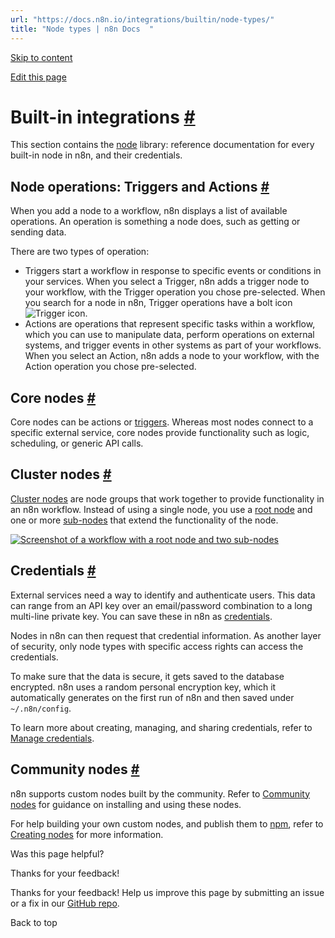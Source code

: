```yaml
---
url: "https://docs.n8n.io/integrations/builtin/node-types/"
title: "Node types | n8n Docs  "
---
```


[Skip to content](https://docs.n8n.io/integrations/builtin/node-types/#built-in-integrations)

[Edit this page](https://github.com/n8n-io/n8n-docs/edit/main/docs/integrations/builtin/node-types.md "Edit this page")

# Built-in integrations [\#](https://docs.n8n.io/integrations/builtin/node-types/\#built-in-integrations "Permanent link")

This section contains the [node](https://docs.n8n.io/glossary/#node-n8n) library: reference documentation for every built-in node in n8n, and their credentials.

## Node operations: Triggers and Actions [\#](https://docs.n8n.io/integrations/builtin/node-types/\#node-operations-triggers-and-actions "Permanent link")

When you add a node to a workflow, n8n displays a list of available operations. An operation is something a node does, such as getting or sending data.

There are two types of operation:

- Triggers start a workflow in response to specific events or conditions in your services. When you select a Trigger, n8n adds a trigger node to your workflow, with the Trigger operation you chose pre-selected. When you search for a node in n8n, Trigger operations have a bolt icon ![Trigger icon](https://docs.n8n.io/_images/common-icons/trigger.png).
- Actions are operations that represent specific tasks within a workflow, which you can use to manipulate data, perform operations on external systems, and trigger events in other systems as part of your workflows. When you select an Action, n8n adds a node to your workflow, with the Action operation you chose pre-selected.

## Core nodes [\#](https://docs.n8n.io/integrations/builtin/node-types/\#core-nodes "Permanent link")

Core nodes can be actions or [triggers](https://docs.n8n.io/glossary/#trigger-node-n8n). Whereas most nodes connect to a specific external service, core nodes provide functionality such as logic, scheduling, or generic API calls.

## Cluster nodes [\#](https://docs.n8n.io/integrations/builtin/node-types/\#cluster-nodes "Permanent link")

[Cluster nodes](https://docs.n8n.io/glossary/#cluster-node-n8n) are node groups that work together to provide functionality in an n8n workflow. Instead of using a single node, you use a [root node](https://docs.n8n.io/glossary/#root-node-n8n) and one or more [sub-nodes](https://docs.n8n.io/glossary/#sub-node-n8n) that extend the functionality of the node.

[![Screenshot of a workflow with a root node and two sub-nodes](https://docs.n8n.io/_images/integrations/builtin/cluster-nodes/root-sub-nodes.png)](https://docs.n8n.io/_images/integrations/builtin/cluster-nodes/root-sub-nodes.png)

## Credentials [\#](https://docs.n8n.io/integrations/builtin/node-types/\#credentials "Permanent link")

External services need a way to identify and authenticate users. This data can range from an API key over an email/password combination to a long multi-line private key. You can save these in n8n as [credentials](https://docs.n8n.io/glossary/#credential-n8n).

Nodes in n8n can then request that credential information. As another layer of security, only node types with specific access rights can access the credentials.

To make sure that the data is secure, it gets saved to the database encrypted. n8n uses a random personal encryption key, which it automatically generates on the first run of n8n and then saved under `~/.n8n/config`.

To learn more about creating, managing, and sharing credentials, refer to [Manage credentials](https://docs.n8n.io/credentials/).

## Community nodes [\#](https://docs.n8n.io/integrations/builtin/node-types/\#community-nodes "Permanent link")

n8n supports custom nodes built by the community. Refer to [Community nodes](https://docs.n8n.io/integrations/community-nodes/installation/) for guidance on installing and using these nodes.

For help building your own custom nodes, and publish them to [npm](https://www.npmjs.com/), refer to [Creating nodes](https://docs.n8n.io/integrations/creating-nodes/overview/) for more information.

Was this page helpful?






Thanks for your feedback!






Thanks for your feedback! Help us improve this page by submitting an issue or a fix in our [GitHub repo](https://github.com/n8n-io/n8n-docs).


Back to top